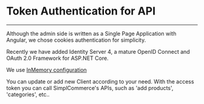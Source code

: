 # Token Authentication for API

---

Although the admin side is written as a Single Page Application with Angular, we chose cookies authentication for simplicity.

Recently we have added Identity Server 4, a mature OpenID Connect and OAuth 2.0 Framework for ASP.NET Core. 

We use [InMemory configuration](https://github.com/simplcommerce/SimplCommerce/blob/master/src/SimplCommerce.WebHost/IdentityServer/IdentityServerConfig.cs)

You can update or add new Client according to your need. With the access token you can call SimplCommerce's APIs, such as 'add products', 'categories', etc..
